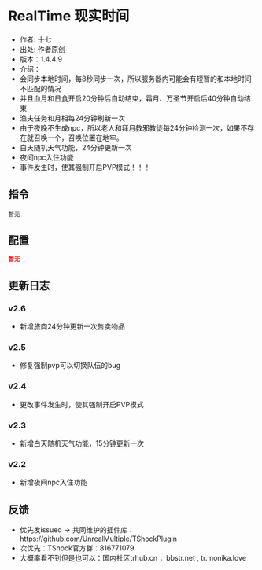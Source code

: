 # RealTime 现实时间

- 作者: 十七
- 出处: 作者原创
- 版本：1.4.4.9
- 介绍：
- 会同步本地时间，每8秒同步一次，所以服务器内可能会有短暂的和本地时间不匹配的情况
- 并且血月和日食开启20分钟后自动结束，霜月、万圣节开启后40分钟自动结束
- 渔夫任务和月相每24分钟刷新一次
- 由于夜晚不生成npc，所以老人和拜月教邪教徒每24分钟检测一次，如果不存在就召唤一个，召唤位置在地牢。
- 白天随机天气功能，24分钟更新一次
- 夜间npc入住功能
- 事件发生时，使其强制开启PVP模式！！！

## 指令

```
暂无
```

## 配置

```json
暂无
```

## 更新日志

### v2.6
- 新增旅商24分钟更新一次售卖物品

### v2.5
- 修复强制pvp可以切换队伍的bug

### v2.4
- 更改事件发生时，使其强制开启PVP模式

### v2.3
- 新增白天随机天气功能，15分钟更新一次

### v2.2
- 新增夜间npc入住功能


## 反馈
- 优先发issued -> 共同维护的插件库：https://github.com/UnrealMultiple/TShockPlugin
- 次优先：TShock官方群：816771079
- 大概率看不到但是也可以：国内社区trhub.cn ，bbstr.net , tr.monika.love
